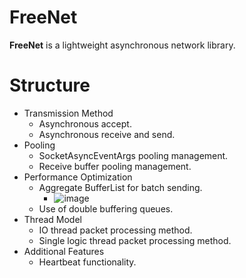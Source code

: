 FreeNet
=========
**FreeNet** is a lightweight asynchronous network library.

Structure
=========
* Transmission Method
  * Asynchronous accept.
  * Asynchronous receive and send.
* Pooling
  * SocketAsyncEventArgs pooling management.
  * Receive buffer pooling management.
* Performance Optimization
  * Aggregate BufferList for batch sending.
    * ![image](https://github.com/sunduk/FreeNet/assets/438767/8ec79c1a-2230-4d5d-82d9-cb7ccb2d4957)
  * Use of double buffering queues.
* Thread Model
  * IO thread packet processing method.
  * Single logic thread packet processing method.
* Additional Features
  * Heartbeat functionality.
